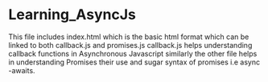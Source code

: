 # Learning_AsyncJs
This file includes index.html which is the basic html format which can be linked to both callback.js and promises.js
callback.js helps understanding callback functions in Asynchronous Javascript
similarly the other file helps in understanding Promises their use and sugar syntax of promises i.e async -awaits. 
